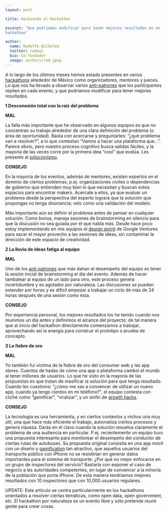 ```yaml
---
layout: post

title: Hackeando el Hackathon

excerpt: "Que podríamos modificar para tener mejores resultados en un
hackathon"

author:
  name: Rodolfo Wilhelmy
  twitter: rodowi
  bio: Co-fundador
  image: authors/rod.jpeg
---
```


A lo largo de los últimos meses hemos estado presentes en varios [hackathons](http://en.wikipedia.org/wiki/Hackathon) alrededor de México como organizadores, mentores y jueces. Lo que nos ha llevado a observar varios [anti-patrones](http://en.wikipedia.org/wiki/Anti-pattern) que los participantes repiten en cada evento, y que podríamos modificar para tener mejores resultados.

**1 Desconexión total con la raíz del problema**

**MAL**

La falla más importante que he observado en algunos equipos es que no concentran su trabajo alrededor de una clara definición del problema (o área de oportunidad). Basta con acercarse y preguntarles: “¿qué problema van a resolver?”, a lo que contestan “Vamos a hacer una plataforma que...”. Parece obvio, pero nuestro proceso cognitivo busca salidas fáciles, y la mayoría de las veces corre por la primera idea “cool” que evalúa. Les presento al [solucionismo](http://davidsasaki.name/2012/12/on-hackathons-and-solutionism/).

**CONSEJO**

En la mayoría de los eventos, además de mentores, existen expertos en el dominio de ciertos problemas, p.ej. organizaciones civiles o dependencias de gobierno que entienden muy bien lo que necesitan y buscan estos espacios para encontrar makers. Acércate a ellos, ya que evaluar un problema desde la perspectiva del experto logrará que la solución que propongas no tenga disonancia; velo como una validación del modelo. 

Más importante aún es definir el problema antes de pensar en cualquier solución. Como bonus, maneja sesiones de brainstorming en silencio para que la discusión no sea guiada por el que habla más. Desde hace poco estoy implementando en mis equipos el [design sprint](http://www.gv.com/lib/the-product-design-sprint-divergeday2) de Google Ventures para sacar el mayor provecho a las sesiones de ideas, sin contaminar la dirección de este espacio de creatividad.


**2 La lluvia de ideas fatiga al equipo**

**MAL**

Uno de los [anti-patrones](http://en.wikipedia.org/wiki/Anti-pattern) que más dañan el desempeño del equipo es tener la sesión inicial de brainstorming el día del evento. Además de hacer tambalear al equipo de un lado para otro, este proceso genera incertidumbre y es agotador por naturaleza. Las discusiones se pueden extender por horas y es difícil empezar a trabajar un ciclo de más de 24 horas después de una sesión como ésta.

**CONSEJO**

Por experiencia personal, los mejores resultados los he tenido cuando nos reunimos un día antes y definimos el alcance del proyecto; de tal manera que al inicio del hackathon directamente comenzamos a trabajar, aprovechando así la energía para construir el prototipo o prueba de concepto.

**3 La fiebre de oro**

**MAL**

Yo también fui víctima de la fiebre de oro del consumer web y las app stores. Cuentos de hadas de cómo una app o plataforma cambió el mundo al tener millones de usuarios. Lo que he visto en la mayoría de las propuestas es que tratan de masificar la solución para que tenga resultado. Cuando les cuestiono: “¿cómo me vas a convencer de utilizar un nuevo app, cuando ya tengo cientos en mi teléfono?”, el equipo contesta con cliché como “gamificar”, “viralizar”, y un sinfín de [growth hacks](https://www.google.com/search?q=growth+hacks).

**CONSEJO**

La tecnología es una herramienta, y en ciertos contextos y nichos una muy útil, una que hace más eficiente el trabajo, automatiza ciertos procesos y genera riqueza. Darás en el clavo cuando la solución resuelva claramente el problema de una audiencia en particular. P.ej. recientemente un equipo tuvo una propuesta interesante para monitorear el desempeño del conductor de ciertas rutas de autobuses. Su propuesta original consistía en una app móvil con un diseño y [gamification](http://en.wikipedia.org/wiki/Gamification) tan atractivo, que aquellos usuarios del transporte público con iPhone no se resistirían en generar datos importantes para el sistema de transporte. ¿Por qué no mejor enfocarse en un grupo de inspectores del servicio? Bastaría con exponer el caso de negocio a las autoridades competentes, en lugar de convencer a la minoría de la población que porta iPhone. De esta manera tendríamos mejores resultados con 10 inspectores que con 10,000 usuarios regulares.

UPDATE:
Este artículo se centra particularmente en los hackathons orientados a resolver ciertas temáticas, como open data, open government, etc. El hackathon por naturaleza es un evento libre y sólo pretende reunir gente para crear cosas.

